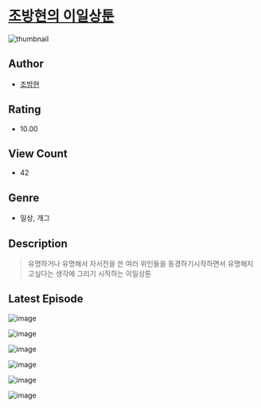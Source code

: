 # [조방현의 이일상툰](https://comic.naver.com/bestChallenge/list?titleId=810376)
![thumbnail](https://image-comic.pstatic.net/user_contents_data/challenge_comic/2023/05/23/327454/upload_7365744071654334776_480x623.jpeg)

## Author
- [조방현](https://comic.naver.com/artistTitle?id=327454)

## Rating
- 10.00

## View Count
- 42

## Genre
- 일상, 개그

## Description
> 유명하거나 유명해서 자서전을 쓴 여러 위인들을 동경하기시작하면서 유명해지고싶다는 생각에 그리기 시작하는 이일상툰


## Latest Episode
![image](https://image-comic.pstatic.net/user_contents_data/challenge_comic/2023/05/23/327454/upload_3546363941799278692.jpeg)

![image](https://image-comic.pstatic.net/user_contents_data/challenge_comic/2023/05/23/327454/upload_4049411599799235382.jpeg)

![image](https://image-comic.pstatic.net/user_contents_data/challenge_comic/2023/05/23/327454/upload_7365749779715994417.jpeg)

![image](https://image-comic.pstatic.net/user_contents_data/challenge_comic/2023/05/23/327454/upload_7378697628708976482.jpeg)

![image](https://image-comic.pstatic.net/user_contents_data/challenge_comic/2023/05/23/327454/upload_3559304296798773858.jpeg)

![image](https://image-comic.pstatic.net/user_contents_data/challenge_comic/2023/05/23/327454/upload_3474868400150308401.jpeg)
